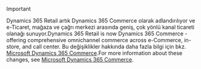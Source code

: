 > [!IMPORTANT]
> <span data-ttu-id="c23c8-101">Dynamics 365 Retail artık Dynamics 365 Commerce olarak adlandırılıyor ve e-Ticaret, mağaza ve çağrı merkezi arasında geniş, çok yönlü kanal ticareti olanağı sunuyor.</span><span class="sxs-lookup"><span data-stu-id="c23c8-101">Dynamics 365 Retail is now Dynamics 365 Commerce - offering comprehensive omnichannel commerce across e-Commerce, in-store, and call center.</span></span> <span data-ttu-id="c23c8-102">Bu değişiklikler hakkında daha fazla bilgi için bkz. [Microsoft Dynamics 365 Commerce](https://dynamics.microsoft.com/en-us/commerce/overview/).</span><span class="sxs-lookup"><span data-stu-id="c23c8-102">For more information about these changes, see [Microsoft Dynamics 365 Commerce](https://dynamics.microsoft.com/en-us/commerce/overview/).</span></span>
